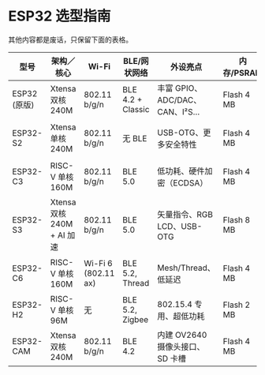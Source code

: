 # ESP32 选型指南

其他内容都是废话，只保留下面的表格。

| 型号 | 架构／核心 | Wi-Fi | BLE/网状网络 | 外设亮点 | 内存/PSRAM | USB | 典型应用场景 |
| --- | --- | --- | --- | --- | --- | --- | --- |
| ESP32 (原版) | Xtensa 双核 240M | 802.11 b/g/n | BLE 4.2 + Classic | 丰富 GPIO、ADC/DAC、CAN、I²S… | Flash 4 MB | 无 | 通用 IoT、语音、小型网关 |
| ESP32-S2 | Xtensa 单核 240M | 802.11 b/g/n | 无 BLE | USB-OTG、更多安全特性 | Flash 4 MB | 有 | USB 外设、键盘鼠标、对安全要求高场景 |
| ESP32-C3 | RISC-V 单核 160M | 802.11 b/g/n | BLE 5.0 | 低功耗、硬件加密（ECDSA） | Flash 4 MB | 无 | 低成本传感器节点、简单遥测 |
| ESP32-S3 | Xtensa 双核 240M + AI 加速 | 802.11 b/g/n | BLE 5.0 | 矢量指令、RGB LCD、USB-OTG | Flash 8 MB | 有 | AI 边缘推理、摄像头、显示终端 |
| ESP32-C6 | RISC-V 单核 160M | Wi-Fi 6 (802.11 ax) | BLE 5.2, Thread | Mesh/Thread、低延迟 | Flash 4 MB | 无 | 智能家居、工业 IoT、低延迟网络 |
| ESP32-H2 | RISC-V 单核 96M | 无 | BLE 5.2, Zigbee | 802.15.4 专用、超低功耗 | Flash 2 MB | 无 | Zigbee/Thread 传感网络 |
| ESP32-CAM | Xtensa 双核 240M | 802.11 b/g/n | BLE 4.2 | 内建 OV2640 摄像头接口、SD 卡槽 | Flash 4 MB | 无 | 视频监控、人脸识别 |
